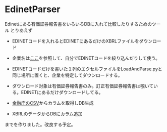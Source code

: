 # EdinetParser

Edinetにある有価証券報告書をいろいろDBに入れて比較したりするためのツール
とりあえず

- EDINETコードを入れるとEDINETにあるだけのXBRLファイルをダウンロード
- 企業名は[ここ](https://disclosure.edinet-fsa.go.jp/E01EW/download?uji.verb=W1E62071EdinetCodeDownload&uji.bean=ee.bean.W1E62071.EEW1E62071Bean&TID=W1E62071&PID=W1E62071&SESSIONKEY=1503374365874&downloadFileName=&lgKbn=2&dflg=0&iflg=0&dispKbn=1)を参照して、自分でEDINETコードを絞り込んだりして使う。

- EDINETコードだけを書いた１列のエクセルファイルをLoadAndParse.pyと同じ場所に置くと、企業を特定してダウンロードする。
- ダウンロード対象は有価証券報告書のみ。訂正有価証券報告書は覗いている。EDINETにあるだけダウンロードしてる。


- [金融庁のCSV](http://www.fsa.go.jp/search/20170228/1f.xls)からカラムを取得しDB生成
- XBRLのデータからDBにカラム追加


までを作りました。改良する予定。